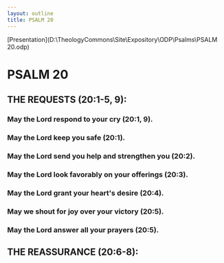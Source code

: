 ```yaml
---
layout: outline
title: PSALM 20
---
```

[Presentation](D:\TheologyCommons\Site\Expository\ODP\Psalms\PSALM 20.odp)
# PSALM 20 
## THE REQUESTS (20:1-5, 9): 
###  May the Lord respond to your cry (20:1, 9). 
###  May the Lord keep you safe (20:1). 
###  May the Lord send you help and strengthen you (20:2). 
###  May the Lord look favorably on your offerings (20:3). 
###  May the Lord grant your heart\'s desire (20:4). 
###  May we shout for joy over your victory (20:5). 
###  May the Lord answer all your prayers (20:5). 
## THE REASSURANCE (20:6-8): 
